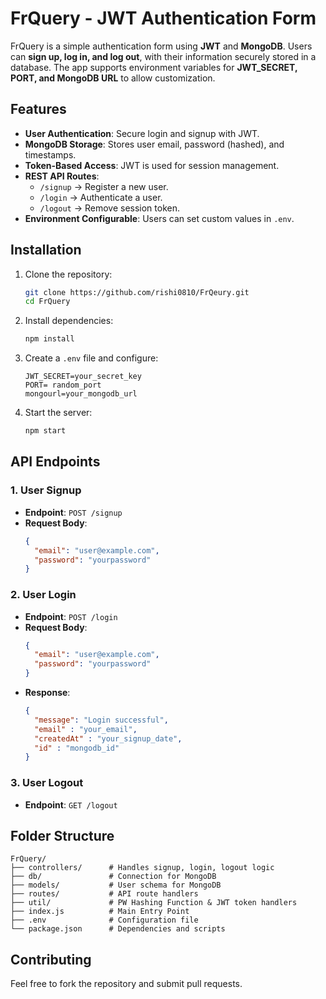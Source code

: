 # FrQuery - JWT Authentication Form

FrQuery is a simple authentication form using **JWT** and **MongoDB**. Users can **sign up, log in, and log out**, with their information securely stored in a database. The app supports environment variables for **JWT\_SECRET, PORT, and MongoDB URL** to allow customization.

## Features

- **User Authentication**: Secure login and signup with JWT.
- **MongoDB Storage**: Stores user email, password (hashed), and timestamps.
- **Token-Based Access**: JWT is used for session management.
- **REST API Routes**:
  - `/signup` → Register a new user.
  - `/login` → Authenticate a user.
  - `/logout` → Remove session token.
- **Environment Configurable**: Users can set custom values in `.env`.

## Installation

1. Clone the repository:
   ```sh
   git clone https://github.com/rishi0810/FrQeury.git
   cd FrQuery
   ```
2. Install dependencies:
   ```sh
   npm install
   ```
3. Create a `.env` file and configure:
   ```env
   JWT_SECRET=your_secret_key
   PORT= random_port
   mongourl=your_mongodb_url
   ```
4. Start the server:
   ```sh
   npm start
   ```

## API Endpoints

### 1. User Signup

- **Endpoint**: `POST /signup`
- **Request Body**:
  ```json
  {
    "email": "user@example.com",
    "password": "yourpassword"
  }
  ```

### 2. User Login

- **Endpoint**: `POST /login`
- **Request Body**:
  ```json
  {
    "email": "user@example.com",
    "password": "yourpassword"
  }
  ```
- **Response**:
  ```json
  {
    "message": "Login successful",
    "email" : "your_email",
    "createdAt" : "your_signup_date",
    "id" : "mongodb_id"
  }
  ```

### 3. User Logout

- **Endpoint**: `GET /logout`

  

## Folder Structure

```
FrQuery/
├── controllers/      # Handles signup, login, logout logic
├── db/               # Connection for MongoDB
├── models/           # User schema for MongoDB
├── routes/           # API route handlers
├── util/             # PW Hashing Function & JWT token handlers 
├── index.js          # Main Entry Point
├── .env              # Configuration file
└── package.json      # Dependencies and scripts
```

## Contributing

Feel free to fork the repository and submit pull requests.

##

